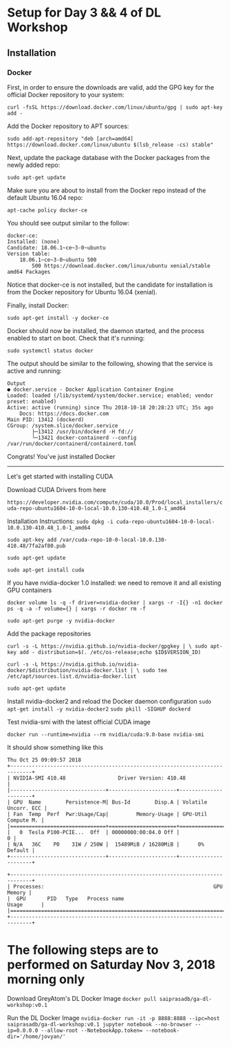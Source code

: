 # Setup for Day 3 && 4 of DL Workshop

## Installation

### Docker

First, in order to ensure the downloads are valid, add the GPG key for the official Docker repository to your system:

`curl -fsSL https://download.docker.com/linux/ubuntu/gpg | sudo apt-key add -`

Add the Docker repository to APT sources:

`sudo add-apt-repository "deb [arch=amd64] https://download.docker.com/linux/ubuntu $(lsb_release -cs) stable"`

Next, update the package database with the Docker packages from the newly added repo:

`sudo apt-get update`

Make sure you are about to install from the Docker repo instead of the default Ubuntu 16.04 repo:

`apt-cache policy docker-ce`

You should see output similar to the follow:

    docker-ce:
    Installed: (none)
    Candidate: 18.06.1~ce~3-0~ubuntu
    Version table:
        18.06.1~ce~3-0~ubuntu 500
            500 https://download.docker.com/linux/ubuntu xenial/stable amd64 Packages

Notice that docker-ce is not installed, but the candidate for installation is from the Docker repository for Ubuntu 16.04 (xenial).

Finally, install Docker:

`sudo apt-get install -y docker-ce`

Docker should now be installed, the daemon started, and the process enabled to start on boot. Check that it's running:

`sudo systemctl status docker`

The output should be similar to the following, showing that the service is active and running:

    Output
    ● docker.service - Docker Application Container Engine
    Loaded: loaded (/lib/systemd/system/docker.service; enabled; vendor preset: enabled)
    Active: active (running) since Thu 2018-10-18 20:28:23 UTC; 35s ago
        Docs: https://docs.docker.com
    Main PID: 13412 (dockerd)
    CGroup: /system.slice/docker.service
            ├─13412 /usr/bin/dockerd -H fd://
            └─13421 docker-containerd --config /var/run/docker/containerd/containerd.toml

Congrats! You've just installed Docker

---

Let's get started with installing CUDA

Download CUDA Drivers from here 

`https://developer.nvidia.com/compute/cuda/10.0/Prod/local_installers/cuda-repo-ubuntu1604-10-0-local-10.0.130-410.48_1.0-1_amd64`

Installation Instructions:
`sudo dpkg -i cuda-repo-ubuntu1604-10-0-local-10.0.130-410.48_1.0-1_amd64`

`sudo apt-key add /var/cuda-repo-10-0-local-10.0.130-410.48/7fa2af80.pub`

`sudo apt-get update`

`sudo apt-get install cuda`

If you have nvidia-docker 1.0 installed: we need to remove it and all existing GPU containers

`docker volume ls -q -f driver=nvidia-docker | xargs -r -I{} -n1 docker ps -q -a -f volume={} | xargs -r docker rm -f`

`sudo apt-get purge -y nvidia-docker`


Add the package repositories

`curl -s -L https://nvidia.github.io/nvidia-docker/gpgkey | \
  sudo apt-key add -
distribution=$(. /etc/os-release;echo $ID$VERSION_ID)`

`curl -s -L https://nvidia.github.io/nvidia-docker/$distribution/nvidia-docker.list | \
  sudo tee /etc/apt/sources.list.d/nvidia-docker.list`

`sudo apt-get update`

Install nvidia-docker2 and reload the Docker daemon configuration
`sudo apt-get install -y nvidia-docker2`
`sudo pkill -SIGHUP dockerd`

Test nvidia-smi with the latest official CUDA image

`docker run --runtime=nvidia --rm nvidia/cuda:9.0-base nvidia-smi`


It should show something like this

    Thu Oct 25 09:09:57 2018       
    +-----------------------------------------------------------------------------+
    | NVIDIA-SMI 410.48                 Driver Version: 410.48                    |
    |-------------------------------+----------------------+----------------------+
    | GPU  Name        Persistence-M| Bus-Id        Disp.A | Volatile Uncorr. ECC |
    | Fan  Temp  Perf  Pwr:Usage/Cap|         Memory-Usage | GPU-Util  Compute M. |
    |===============================+======================+======================|
    |   0  Tesla P100-PCIE...  Off  | 00000000:00:04.0 Off |                    0 |
    | N/A   36C    P0    31W / 250W |  15489MiB / 16280MiB |      0%      Default |
    +-------------------------------+----------------------+----------------------+
                                                                                
    +-----------------------------------------------------------------------------+
    | Processes:                                                       GPU Memory |
    |  GPU       PID   Type   Process name                             Usage      |
    |=============================================================================|
    +-----------------------------------------------------------------------------+

# The following steps are to performed on Saturday Nov 3, 2018 morning only

Download GreyAtom's DL Docker Image
`docker pull saiprasadb/ga-dl-workshop:v0.1`

Run the DL Docker Image
`nvidia-docker run -it -p 8888:8888 --ipc=host saiprasadb/ga-dl-workshop:v0.1 jupyter notebook --no-browser --ip=0.0.0.0 --allow-root --NotebookApp.token= --notebook-dir='/home/jovyan/'`


